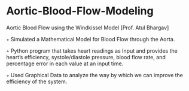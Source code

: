 # Aortic-Blood-Flow-Modeling
Aortic Blood Flow using the Windkissel Model [Prof. Atul Bhargav]

◦ Simulated a Mathematical Model for Blood Flow through the Aorta.

◦ Python program that takes heart readings as Input and provides the heart’s efficiency, systole/diastole pressure, blood flow rate, and percentage error in each value at an input time.

◦ Used Graphical Data to analyze the way by which we can improve the efficiency of the system.
